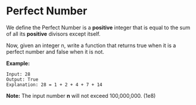 # Perfect Number

We define the Perfect Number is a **positive** integer that is equal to the sum of all its **positive** divisors except itself.

Now, given an integer n, write a function that returns true when it is a perfect number and false when it is not.

**Example:**

```
Input: 28
Output: True
Explanation: 28 = 1 + 2 + 4 + 7 + 14
```

**Note:** The input number **n** will not exceed 100,000,000. (1e8)